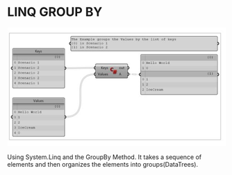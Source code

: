# LINQ GROUP BY
![Alt text](img/LINQGroupBy.jpg?raw=false "Using LINQ Group By to Group Lists")

Using System.Linq and the GroupBy Method.  It takes a sequence of elements and then organizes the elements into groups(DataTrees).
